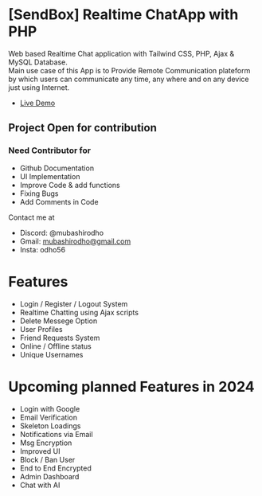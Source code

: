 # [SendBox] Realtime ChatApp with PHP 
Web based Realtime Chat application with Tailwind CSS, PHP, Ajax &amp; MySQL Database.
<br>
Main use case of this App is to Provide Remote Communication plateform by which users can communicate any time, any where and on any device just using Internet.

* [Live Demo](https://www.thunderdevelops.in/sendbox)

## Project Open for contribution

### Need Contributor for
* Github Documentation
* UI Implementation
* Improve Code & add functions
* Fixing Bugs
* Add Comments in Code

Contact me at 
* Discord: @mubashirodho
* Gmail: mubashirodho@gmail.com
* Insta: odho56

# Features

* Login / Register / Logout System
* Realtime Chatting using Ajax scripts
* Delete Messege Option
* User Profiles
* Friend Requests System
* Online / Offline status
* Unique Usernames

# Upcoming planned Features in 2024

* Login with Google
* Email Verification
* Skeleton Loadings
* Notifications via Email
* Msg Encryption
* Improved UI
* Block / Ban User
* End to End Encrypted
* Admin Dashboard
* Chat with AI
